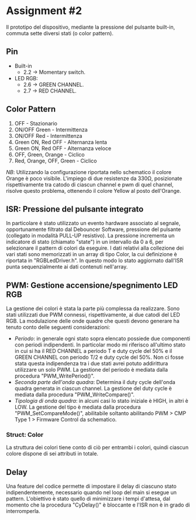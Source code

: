 # Assignment \#2

Il prototipo del dispositivo, mediante la pressione del pulsante built-in, commuta sette diversi stati (o color pattern). 

## Pin

- Built-in
	- 2.2 → Momentary switch.
- LED RGB:
	- 2.6 → GREEN CHANNEL.
	- 2.7 → RED CHANNEL.

## Color Pattern

1. OFF - Stazionario
1. ON/OFF Green - Intermittenza
1. ON/OFF Red - Intermittenza
1. Green ON, Red OFF - Alternanza lenta
1. Green ON, Red OFF - Alternanza veloce
1. OFF, Green, Orange - Ciclico
1. Red, Orange, OFF, Green - Ciclico

_NB_: Utilizzando la configurazione riportata nello schematico il colore Orange è poco visibile. L'impiego di due resistenze da 330Ω, posizionate rispettivamente tra catodo di ciascun channel e pwm di quel channel, risolve questo problema, ottenendo il colore Yellow al posto dell'Orange.

## ISR: Pressione del pulsante integrato

In particolare è stato utilizzato un evento hardware associato al segnale, opportunamente filtrato dal Debouncer Software, pressione del pulsante (collegato in modalità PULL-UP resistivo).
La pressione incrementa un indicatore di stato (chiamato "state") in un intervallo da 0 a 6, per selezionare il pattern di colori da eseguire.
I dati relativi alla collezione dei vari stati sono memorizzati in un array di tipo Color, la cui definizione è riportata in "RGBLedDriver.h".
In questo modo lo stato aggiornato dall'ISR punta sequenzialmente ai dati contenuti nell'array.

## PWM: Gestione accensione/spegnimento LED RGB

La gestione dei colori è stata la parte più complessa da realizzare.
Sono stati utilizzati due PWM connessi, rispettivamente, ai due catodi del LED RGB.
La modulazione delle onde quadre che questi devono generare ha tenuto conto delle seguenti considerazioni:

- _Periodo_: in generale ogni stato sopra elencato possiede due componenti con periodi indipendenti. In particolar modo mi riferisco all'ultimo stato in cui si ha il RED CHANNEL a periodo T e duty cycle del 50% e il GREEN CHANNEL con periodo T/2 e duty cycle del 50%. Non ci fosse stata questa indipendenza tra i due stati avrei potuto addirittura utilizzare un solo PWM. La gestione del periodo è mediata dalla procedura "PWM\_WritePeriod()".
- _Seconda parte dell'onda quadra_: Determina il duty cycle dell'onda quadra generata in ciascun channel. La gestione del duty cycle è mediata dalla procedura "PWM\_WriteCompare()".
- _Tipologia di onda quadra_: in alcuni casi lo stato iniziale è HIGH, in altri è LOW. La gestione del tipo è mediata dalla procedura "PWM\_SetCompareMode()", abilitabile soltanto abilitando PWM \> CMP Type 1 \> Firmware Control da schematico.

### Struct: Color

La struttura dei colori tiene conto di ciò per entrambi i colori, quindi ciascun colore dispone di sei attributi in totale.

## Delay

Una feature del codice permette di impostare il delay di ciascuno stato indipendentemente, necessario quando nel loop del main si esegue un pattern.
L'obiettivo è stato quello di minimizzare i tempi d'attesa, dal momento che la procedura "CyDelay()" è bloccante e l'ISR non è in grado di interromperla.
